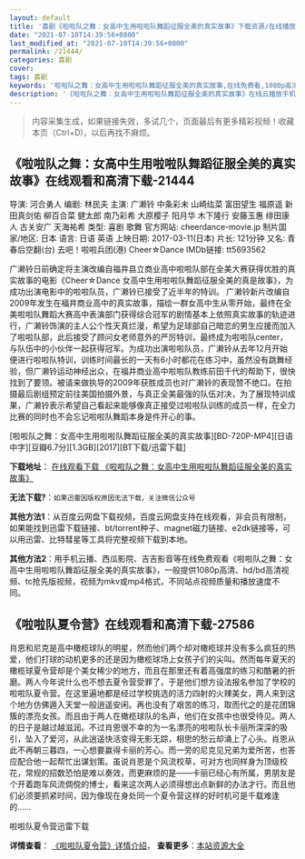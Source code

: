 ```yaml
---
layout: default
title: '喜剧《啦啦队之舞：女高中生用啦啦队舞蹈征服全美的真实故事》下载资源/在线播放/视频地址/1080p/高清/蓝光'
date: "2021-07-10T14:39:56+0800"
last_modified_at: "2021-07-10T14:39:56+0800"
permalink: /21444/
categories: 喜剧
cover:
tags: 喜剧
keywords: '啦啦队之舞：女高中生用啦啦队舞蹈征服全美的真实故事,在线免费看,1080p高清,bt种子,torrent,百度云盘,magnet,磁力链,迅雷下载资源'
description: '《啦啦队之舞：女高中生用啦啦队舞蹈征服全美的真实故事》在线云播放手机西瓜影院吉吉影音免费看，1080p高清bd/hd未删减完整版和tc抢先枪版，mkv/mp4格式，附带bt/torrent种子、magnet/磁力链、百度云盘、网盘资源迅雷下载链接'
---
```


>内容采集生成，如果链接失效，多试几个，页面最后有更多精彩视频！收藏本页（Ctrl+D)，以后再找不麻烦。


## 《啦啦队之舞：女高中生用啦啦队舞蹈征服全美的真实故事》在线观看和高清下载-21444

导演: 河合勇人 编剧: 林民夫 主演: 广濑铃 中条彩未 山崎纮菜 富田望生 福原遥 新田真剑佑 柳百合菜 健太郎 南乃彩希 大原樱子 阳月华 木下隆行 安藤玉惠 绯田康人 古关安广 天海祐希 类型: 喜剧 歌舞 官方网站: cheerdance-movie.jp 制片国家/地区: 日本 语言: 日语 英语 上映日期: 2017-03-11(日本) 片长: 121分钟 又名: 青春后空翻(台) 去吧！啦啦兵团(港) Cheer☆Dance IMDb链接: tt5693562

广濑铃日前确定将主演改编自福井县立商业高中啦啦队部在全美大赛获得优胜的真实故事的电影《Cheer☆Dance 女高中生用啦啦队舞蹈征服全美的真是故事》，为成功出演电影中的啦啦队员，广濑铃已接受了近半年的特训。 广濑铃新片改编自2009年发生在福井商业高中的真实故事，描绘一群女高中生从零开始，最终在全美啦啦队舞蹈大赛高中表演部门获得综合冠军的剧情基本上依照真实故事的轨迹进行，广濑铃饰演的主人公个性天真烂漫，希望为足球部自己暗恋的男生应援而加入了啦啦队部，此后接受了顾问女老师意外的严厉特训，最终成为啦啦队center，与队伍中的小伙伴一起获得冠军。为成功出演啦啦队员，广濑铃从去年12月开始便进行啦啦队特训，训练时间最长的一天有6小时都花在练习中，虽然没有跳舞经验，但广濑铃运动神经出众，在福井商业高中啦啦队教练前田千代的帮助下，很快找到了要领。被请来做执导的2009年获胜成员也对广濑铃的表现赞不绝口。在拍摄最后剧组预定前往美国拍摄外景，与真正全美最强的队伍对决，为了展现特训成果，广濑铃表示希望自己看起来能够像真正接受过啦啦队训练的成员一样，在全力比赛的同时也不会忘记啦啦队舞蹈本身是件开心的事。


[啦啦队之舞：女高中生用啦啦队舞蹈征服全美的真实故事][BD-720P-MP4][日语中字][豆瓣6.7分][1.3GB][2017][BT下载/迅雷下载]

**下载地址**： [在线观看下载 《啦啦队之舞：女高中生用啦啦队舞蹈征服全美的真实故事》](https://www.btdx8.com/torrent/lldzw_2017.html) 


**无法下载?**：`如果迅雷因版权原因无法下载，关注微信公众号 `

**其他方法1**：从百度云网盘下载视频，百度云网盘支持在线观看，非会员有限制，如果能找到迅雷下载链接、bt/torrent种子、magnet磁力链接、e2dk链接等，可以用迅雷、比特彗星等工具将完整视频下载到本地。

**其他方法2**：用手机云播、西瓜影院、吉吉影音等在线免费观看《啦啦队之舞：女高中生用啦啦队舞蹈征服全美的真实故事》，一般提供1080p高清、hd/bd高清视频、tc抢先版视频，视频为mkv或mp4格式，不同站点视频质量和播放速度不同。


## 《啦啦队夏令营》在线观看和高清下载-27586

肖恩和尼克是高中橄榄球队的明星，然而他们两个却对橄榄球并没有多么疯狂的热爱，他们打球的动机更多的还是因为橄榄球场上女孩子们的尖叫。然而每年夏天的橄榄球夏令营却是个美女稀少的地方，而且在那里还有着高强度的练习和酷暑的折磨。两人今年说什么也不想去夏令营受罪了，于是他们想方设法报名参加了学校的啦啦队夏令营。在这里遍地都是经过学校挑选的活力四射的火辣美女，两人来到这个地方仿佛遁入天堂一般逍遥安闲。再也没有了艰苦的练习，取而代之的是花团锦簇的漂亮女孩。而且由于两人在橄榄球队的名声，他们在女孩中也很受待见。两人的日子是越过越滋润。不过肖恩很不幸的为一名漂亮的啦啦队长卡丽所深深的吸引，坠入了爱河，从此逍遥快活变得无影无踪，相思的愁云却涌上了心头。肖恩从此不再朝三暮四，一心想要赢得卡丽的芳心。而一旁的尼克见兄弟为爱所苦，也答应配合他一起帮忙出谋划策。虽说肖恩是个风流校草，可对方也同样身为顶级校花，常规的招数恐怕是难以奏效，而更麻烦的是——卡丽已经心有所属，男朋友是个开着跑车风流倜傥的博士，看来这次两人必须得想出点新鲜的办法才行。而且他们必须要抓紧时间，因为像现在身处同一个夏令营这样的好时机可是千载难逢的……


啦啦队夏令营迅雷下载

**详情查看**： [《啦啦队夏令营》详情介绍](/movie/27586/)， **查看更多**：[本站资源大全](/movie/t/all/)

